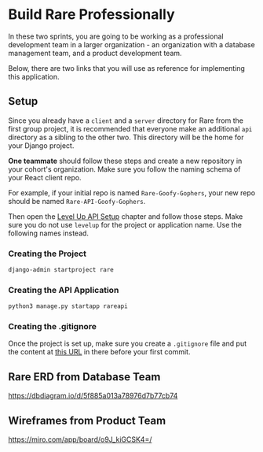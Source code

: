 # Build Rare Professionally

In these two sprints, you are going to be working as a professional development team in a larger organization - an organization with a database management team, and a product development team.

Below, there are two links that you will use as reference for implementing this application.

## Setup

Since you already have a `client` and a `server` directory for Rare from the first group project, it is recommended that everyone make an additional `api` directory as a sibling to the other two. This directory will be the home for your Django project.

**One teammate** should follow these steps and create a new repository in your cohort's organization. Make sure you follow the naming schema of your React client repo.

For example, if your initial repo is named `Rare-Goofy-Gophers`, your new repo should be named `Rare-API-Goofy-Gophers`.

Then open the [Level Up API Setup](./DRF_INSTALLS.md) chapter and follow those steps. Make sure you do not use `levelup` for the project or application name. Use the following names instead.

### Creating the Project

```sh
django-admin startproject rare
```

### Creating the API Application

```sh
python3 manage.py startapp rareapi
```

### Creating the .gitignore

Once the project is set up, make sure you create a `.gitignore` file and put the content at [this URL](https://www.toptal.com/developers/gitignore/api/django) in there before your first commit.

## Rare ERD from Database Team

https://dbdiagram.io/d/5f885a013a78976d7b77cb74

## Wireframes from Product Team

https://miro.com/app/board/o9J_kiGCSK4=/
